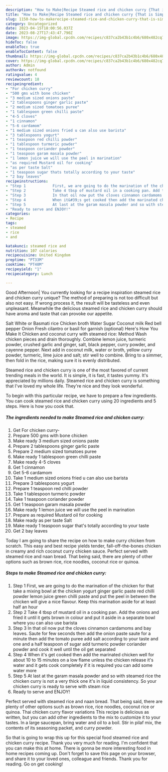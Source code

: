 ```yaml
---
description: "How to Make|Recipe Steamed rice and chicken curry {That is Simple"
title: "How to Make|Recipe Steamed rice and chicken curry {That is Simple"
slug: 1150-how-to-makerecipe-steamed-rice-and-chicken-curry-that-is-simple
category: Uncategorized
date: 2023-04-15T18:00:56.037Z
date: 2023-08-27T17:43:47.790Z
image: https://img-global.cpcdn.com/recipes/c837ca2b43b1c4b6/680x482cq70/steamed-rice-and-chicken-curry-recipe-main-photo.jpg
hideToc: false
enableToc: true
enableTocContent: false
thumbnail: https://img-global.cpcdn.com/recipes/c837ca2b43b1c4b6/680x482cq70/steamed-rice-and-chicken-curry-recipe-main-photo.jpg
cover: https://img-global.cpcdn.com/recipes/c837ca2b43b1c4b6/680x482cq70/steamed-rice-and-chicken-curry-recipe-main-photo.jpg
author: Admin
authorAv: notfound
ratingvalue: 4
reviewcount: 18
recipeingredient:
- "For chicken curry"
- "500 gms with bone chicken"
- "3 medium sized onions paste"
- "2 tablespoons ginger garlic paste"
- "2 medium sized tomatoes puree"
- "1 tablespoon green chilli paste"
- "4-5 cloves"
- "1 cinnamon"
- "5-6 cardamom"
- "1 medium sized onions fried u can also use barista"
- "3 tablespoons yogurt"
- "1 teaspoon red chilli powder"
- "1 tablespoon turmeric powder"
- "1 teaspoon coriander powder"
- "1 teaspoon garam masala powder"
- "1 lemon juice we will use the peel in marination"
- "as required Mustard oil for cooking"
- "as per taste Salt"
- "1 teaspoon sugar thats totally according to your taste"
- "2 bay leaves"
recipeinstructions:
- "Step 1            First, we are going to do the marination of the chicken for that take a mixing bowl at the chicken yogurt ginger garlic paste red chilli powder lemon juice green chilli paste and put the peel in between the chicken will give a nice flavour. Keep this marination aside for at least half an hour"
- "Step 2            Take 4 tbsp of mustard oil in a cooking pan. Add the onions and fried it until it gets brown in colour and put it aside in a separate bowl where you can also use barista"
- "Step 3            In that oil now put the cloves cinnamon cardamoms and bay leaves. Saute for few seconds then add the onion paste saute for a minute then add the tomato puree add salt according to your taste and one and a half teaspoon of sugar add turmeric powder coriander powder and cook it well until the oil get separated"
- "Step 4            When it&#39;s get cooked then add the marinated chicken well for about 10 to 15 minutes on a low flame unless the chicken release it&#39;s water and it gets cook completely if it is required you can add some water more"
- "Step 5            At last at the garam masala powder and so with steamed rice the chicken curry is not a very thick one it&#39;s in liquid consistency. So your chicken curry is ready to serve with steam rice"
- "Ready to serve and ENJOY!"
categories:
- Recipe
tags:
- steamed
- rice
- and

katakunci: steamed rice and 
nutrition: 107 calories
recipecuisine: United Kingdom
preptime: "PT33M"
cooktime: "PT40M"
recipeyield: "1"
recipecategory: Lunch

---
```



Good Afternoon| You currently looking for a recipe inspiration steamed rice and chicken curry unique? The method of preparing is not too difficult but also not easy. If wrong process it, the result will be tasteless and even unpleasant. Meanwhile the delicious steamed rice and chicken curry should have aroma and taste that can provoke our appetite.





Salt White or Basmati rice Chicken broth Water Sugar Coconut milk Red bell pepper Onion Fresh cilantro or basil for garnish (optional) Here&#39;s How You Make It Chicken and coconut curry with steamed rice: Method Wash chicken pieces and drain thoroughly. Combine lemon juice, turmeric powder, crushed garlic and ginger, salt, black pepper, curry powder, and cayenne pepper. Next add in coconut milk, water or broth, yellow curry powder, turmeric, lime juice and salt; stir well to combine. Bring to a simmer, then fold in the rice, making sure it is evenly distributed.

Steamed rice and chicken curry is one of the most favored of current trending meals in the world. It is simple, it is fast, it tastes yummy. It's appreciated by millions daily. Steamed rice and chicken curry is something that I've loved my whole life. They're nice and they look wonderful.


To begin with this particular recipe, we have to prepare a few ingredients. You can cook steamed rice and chicken curry using 20 ingredients and 5 steps. Here is how you cook that.

<!--inarticleads1-->

##### The ingredients needed to make Steamed rice and chicken curry:

1. Get For chicken curry-
1. Prepare 500 gms with bone chicken
1. Make ready 3 medium sized onions paste
1. Prepare 2 tablespoons ginger garlic paste
1. Prepare 2 medium sized tomatoes puree
1. Make ready 1 tablespoon green chilli paste
1. Make ready 4-5 cloves
1. Get 1 cinnamon
1. Get 5-6 cardamom
1. Take 1 medium sized onions fried u can also use barista
1. Prepare 3 tablespoons yogurt
1. Prepare 1 teaspoon red chilli powder
1. Take 1 tablespoon turmeric powder
1. Take 1 teaspoon coriander powder
1. Get 1 teaspoon garam masala powder
1. Make ready 1 lemon juice we will use the peel in marination
1. Prepare as required Mustard oil for cooking
1. Make ready as per taste Salt
1. Make ready 1 teaspoon sugar that&#39;s totally according to your taste
1. Get 2 bay leaves


Today I am going to share the recipe on how to make curry chicken from scratch. This easy and best recipe yields tender, fall-off-the-bones chicken in creamy and rich coconut curry chicken sauce. Perfect served with steamed rice and naan bread. That being said, there are plenty of other options such as brown rice, rice noodles, coconut rice or quinoa. 

<!--inarticleads2-->

##### Steps to make Steamed rice and chicken curry:

1. Step 1            First, we are going to do the marination of the chicken for that take a mixing bowl at the chicken yogurt ginger garlic paste red chilli powder lemon juice green chilli paste and put the peel in between the chicken will give a nice flavour. Keep this marination aside for at least half an hour
1. Step 2            Take 4 tbsp of mustard oil in a cooking pan. Add the onions and fried it until it gets brown in colour and put it aside in a separate bowl where you can also use barista
1. Step 3            In that oil now put the cloves cinnamon cardamoms and bay leaves. Saute for few seconds then add the onion paste saute for a minute then add the tomato puree add salt according to your taste and one and a half teaspoon of sugar add turmeric powder coriander powder and cook it well until the oil get separated
1. Step 4            When it&#39;s get cooked then add the marinated chicken well for about 10 to 15 minutes on a low flame unless the chicken release it&#39;s water and it gets cook completely if it is required you can add some water more
1. Step 5            At last at the garam masala powder and so with steamed rice the chicken curry is not a very thick one it&#39;s in liquid consistency. So your chicken curry is ready to serve with steam rice
1. Ready to serve and ENJOY!

Perfect served with steamed rice and naan bread. That being said, there are plenty of other options such as brown rice, rice noodles, coconut rice or quinoa. Thai chicken curry flavor variations This recipe is delicious as written, but you can add other ingredients to the mix to customize it to your tastes. In a large saucepan, bring water and oil to a boil. Stir in pilaf mix, the contents of its seasoning packet, and curry powder. 

So that is going to wrap this up for this special food steamed rice and chicken curry recipe. Thank you very much for reading. I'm confident that you can make this at home. There is gonna be more interesting food in home recipes coming up. Don't forget to save this page on your browser, and share it to your loved ones, colleague and friends. Thank you for reading. Go on get cooking!
